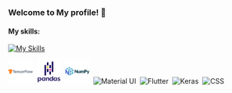 ### Welcome to My profile! 👋 </br>
#### My skills: </br>

[![My Skills](https://skillicons.dev/icons?i=c,cpp,git,github,ps,py,vscode)](https://skillicons.dev)

<div>  
  <img src="https://github.com/devicons/devicon/blob/master/icons/tensorflow/tensorflow-original-wordmark.svg" title="tensorflow" alt="tensorflow" width="50" height="50"/>&nbsp;
  <img src="https://github.com/devicons/devicon/blob/master/icons/pandas/pandas-original-wordmark.svg" title="Pandas" alt="React" width="50" height="50"/>&nbsp;
  <img src="https://github.com/devicons/devicon/blob/master/icons/numpy/numpy-original-wordmark.svg" title="Numpy" alt="Spring" width="50" height="50"/>&nbsp;
  <img src="https://upload.wikimedia.org/wikipedia/commons/thumb/0/05/Scikit_learn_logo_small.svg/1280px-Scikit_learn_logo_small.svg.png" title="ScikitLearn" alt="Material UI" width="70" height="50"/>&nbsp;
  <img src="https://upload.wikimedia.org/wikipedia/commons/thumb/0/01/Created_with_Matplotlib-logo.svg/1024px-Created_with_Matplotlib-logo.svg.png" title="MatplotLib" alt="Flutter" width="50" height="50"/>&nbsp;
  <img src="https://upload.wikimedia.org/wikipedia/commons/thumb/a/ae/Keras_logo.svg/2048px-Keras_logo.svg.png" title="Redux" alt="Keras " width="50" height="50"/>&nbsp;
  <img src="https://upload.wikimedia.org/wikipedia/commons/thumb/d/d0/Google_Colaboratory_SVG_Logo.svg/1200px-Google_Colaboratory_SVG_Logo.svg.png"  title="Collab" alt="CSS" width="68" height="50"/>&nbsp;
</div>



